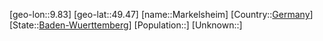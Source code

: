 ﻿---
location: [49.47,9.83]
type: City
tags:
- geo/City


SpocWebEntityId: 32306
isDeleted: false
confidential: public

---
[geo-lon::9.83]
[geo-lat::49.47]
[name::Markelsheim]
[Country::[Germany](geo/Continent/Europe/Germany.md)]
[State::[Baden-Wuerttemberg](geo/Continent/Europe/Germany/Baden-Wuerttemberg.md)]
[Population::]
[Unknown::]

